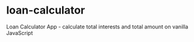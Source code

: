 # loan-calculator
Loan Calculator App - calculate total interests and total amount on vanilla JavaScript
